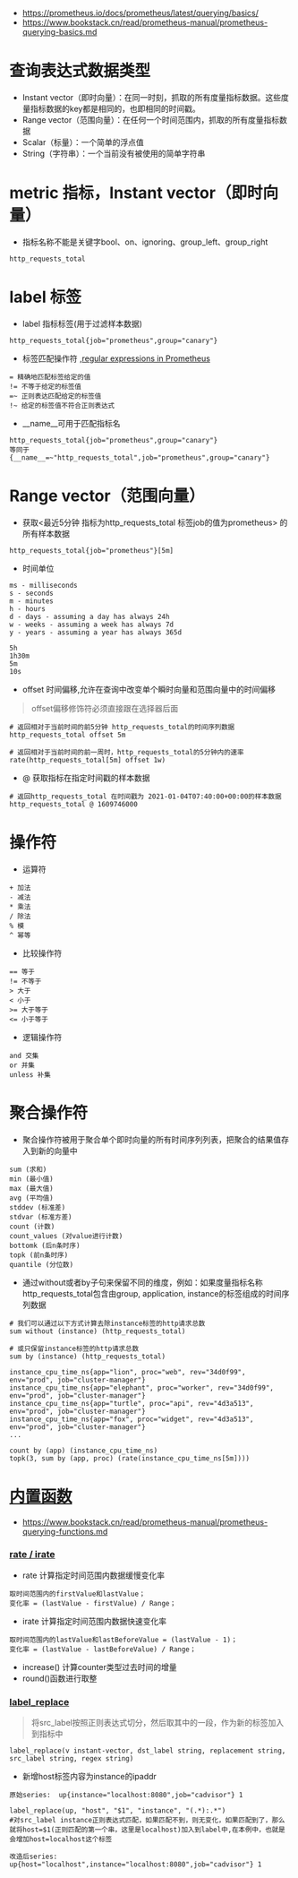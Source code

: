 * https://prometheus.io/docs/prometheus/latest/querying/basics/
* https://www.bookstack.cn/read/prometheus-manual/prometheus-querying-basics.md

# 查询表达式数据类型
* Instant vector（即时向量）：在同一时刻，抓取的所有度量指标数据。这些度量指标数据的key都是相同的，也即相同的时间戳。
* Range vector（范围向量）：在任何一个时间范围内，抓取的所有度量指标数据
* Scalar（标量）：一个简单的浮点值
* String（字符串）：一个当前没有被使用的简单字符串


# metric 指标，Instant vector（即时向量）
* 指标名称不能是关键字bool、on、ignoring、group_left、group_right
```
http_requests_total
```

# label 标签
* label 指标标签(用于过滤样本数据)
```
http_requests_total{job="prometheus",group="canary"}
```
* 标签匹配操作符 ,[regular expressions in Prometheus](https://github.com/google/re2/wiki/Syntax)
```
= 精确地匹配标签给定的值
!= 不等于给定的标签值
=~ 正则表达匹配给定的标签值
!~ 给定的标签值不符合正则表达式
```

* __name__可用于匹配指标名
```
http_requests_total{job="prometheus",group="canary"}
等同于
{__name__=~"http_requests_total",job="prometheus",group="canary"}
```

# Range vector（范围向量）
* 获取<最近5分钟 指标为http_requests_total 标签job的值为prometheus> 的所有样本数据
```
http_requests_total{job="prometheus"}[5m]
```
* 时间单位
```
ms - milliseconds
s - seconds
m - minutes
h - hours
d - days - assuming a day has always 24h
w - weeks - assuming a week has always 7d
y - years - assuming a year has always 365d
```
```
5h
1h30m
5m
10s
```
* offset 时间偏移,允许在查询中改变单个瞬时向量和范围向量中的时间偏移
>offset偏移修饰符必须直接跟在选择器后面
```
# 返回相对于当前时间的前5分钟 http_requests_total的时间序列数据
http_requests_total offset 5m

# 返回相对于当前时间的前一周时，http_requests_total的5分钟内的速率
rate(http_requests_total[5m] offset 1w)
```
* @ 获取指标在指定时间戳的样本数据
```
# 返回http_requests_total 在时间戳为 2021-01-04T07:40:00+00:00的样本数据
http_requests_total @ 1609746000
```

# 操作符
* 运算符
```
+ 加法
- 减法
* 乘法
/ 除法
% 模
^ 幂等
```
* 比较操作符
```
== 等于
!= 不等于
> 大于
< 小于
>= 大于等于
<= 小于等于
```
* 逻辑操作符
```
and 交集
or 并集
unless 补集
```

# 聚合操作符
* 聚合操作符被用于聚合单个即时向量的所有时间序列列表，把聚合的结果值存入到新的向量中
```
sum (求和)
min (最小值)
max (最大值)
avg (平均值)
stddev (标准差)
stdvar (标准方差)
count (计数)
count_values (对value进行计数)
bottomk (后n条时序)
topk (前n条时序)
quantile (分位数)
```
* 通过without或者by子句来保留不同的维度，例如：如果度量指标名称http_requests_total包含由group, application, instance的标签组成的时间序列数据
```
# 我们可以通过以下方式计算去除instance标签的http请求总数
sum without (instance) (http_requests_total)

# 或只保留instance标签的http请求总数
sum by (instance) (http_requests_total)
```
```
instance_cpu_time_ns{app="lion", proc="web", rev="34d0f99", env="prod", job="cluster-manager"}
instance_cpu_time_ns{app="elephant", proc="worker", rev="34d0f99", env="prod", job="cluster-manager"}
instance_cpu_time_ns{app="turtle", proc="api", rev="4d3a513", env="prod", job="cluster-manager"}
instance_cpu_time_ns{app="fox", proc="widget", rev="4d3a513", env="prod", job="cluster-manager"}
...

count by (app) (instance_cpu_time_ns)
topk(3, sum by (app, proc) (rate(instance_cpu_time_ns[5m])))
```

# [内置函数](https://prometheus.io/docs/prometheus/latest/querying/functions/)
* https://www.bookstack.cn/read/prometheus-manual/prometheus-querying-functions.md
### [rate / irate](https://segmentfault.com/a/1190000040783147)
* rate 计算指定时间范围内数据缓慢变化率
```
取时间范围内的firstValue和lastValue；
变化率 = (lastValue - firstValue) / Range；
```

* irate 计算指定时间范围内数据快速变化率
```
取时间范围内的lastValue和lastBeforeValue = (lastValue - 1)；
变化率 = (lastValue - lastBeforeValue) / Range；
```

* increase() 计算counter类型过去时间的增量
* round()函数进行取整

### [label_replace](https://prometheus.io/docs/prometheus/latest/querying/functions/#label_replace)
>将src_label按照正则表达式切分，然后取其中的一段，作为新的标签加入到指标中
```
label_replace(v instant-vector, dst_label string, replacement string, src_label string, regex string)
```
* 新增host标签内容为instance的ipaddr
```
原始series:  up{instance="localhost:8080",job="cadvisor"} 1
```
```
label_replace(up, "host", "$1", "instance", "(.*):.*")
#对src_label instance正则表达式匹配，如果匹配不到，则无变化，如果匹配到了，那么就将host=$1(正则匹配的第一个串，这里是localhost)加入到label中,在本例中，也就是会增加host=localhost这个标签
```
```
改造后series:  up{host="localhost",instance="localhost:8080",job="cadvisor"} 1
```